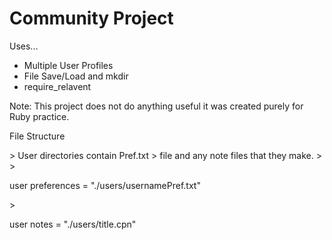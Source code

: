 Community Project
==========================================
Uses...

 + Multiple User Profiles
 + File Save/Load and mkdir
 + require_relavent

Note: This project does not do anything useful
 it was created purely for Ruby practice.


<p> File Structure </p>
>  User directories contain <username>Pref.txt
>  file and any note files that they make.
>
>  <p> user preferences  = "./users/usernamePref.txt" </p>
>  <p> user notes        = "./users/title.cpn" </p>
